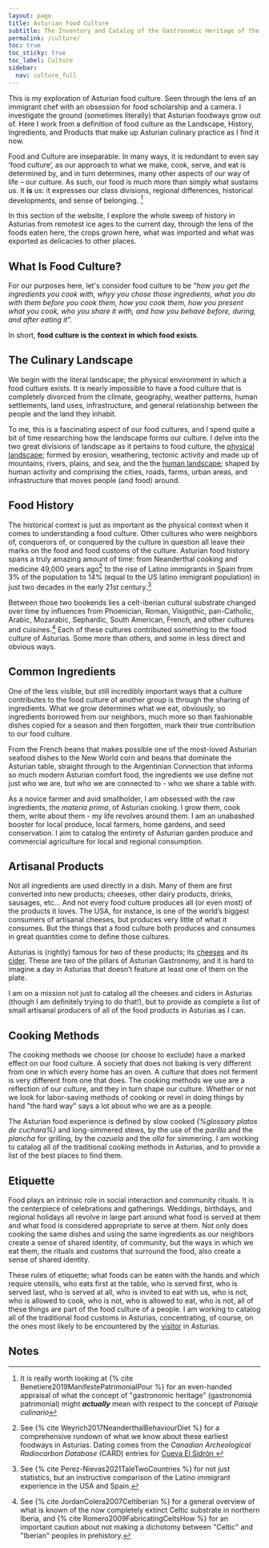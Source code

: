 ```yaml
---
layout: page
title: Asturian Food Culture
subtitle: The Inventory and Catalog of the Gastronomic Heritage of the Asturian People
permalink: /culture/
toc: true
toc_sticky: true
toc_label: Culture
sidebar:
  nav: culture_full
---
```

This is my exploration of Asturian food culture. Seen through the lens of an immigrant chef with an obsession for food scholarship and a camera. I investigate the ground (sometimes literally) that Asturian foodways grow out of. Here I work from a definition of food culture as the Landscape, History, Ingredients, and Products that make up Asturian culinary practice as I find it now.

Food and Culture are inseparable. In many ways, it is redundant to even say ‘food culture’, as our approach to what we make, cook, serve, and eat is determined by, and in turn determines, many other aspects of our way of life – our culture. As such, our food is much more than simply what sustains us. It **is** us: it expresses our class divisions, regional differences, historical developments, and sense of belonging. [^1]

In this section of the website, I explore the whole sweep of history in Asturias from remotest ice ages to the current day, through the lens of the foods eaten here, the crops grown here, what was imported and what was exported as delicacies to other places.
## What Is Food Culture?
For our purposes here, let's consider food culture to be "*how you get the ingredients you cook with, whyy you chose those ingredients, what you do with them before you cook them, how you cook them, how you present what you cook, who you share it with, and how you behave before, during, and after eating it*". 

In short, **food culture is the context in which food exists**.
## The Culinary Landscape
We begin with the literal landscape; the physical environment in which a food culture exists. It is nearly impossible to have a food culture that is completely divorced from the climate, geography, weather patterns, human settlements, land uses, infrastructure, and general relationship between the people and the land they inhabit.

To me, this is a fascinating aspect of our food cultures, and I spend quite a bit of time researching how the landscape forms our culture. I delve into the two great divisions of landscape as it pertains to food culture, the [physical landscape](/culture/natural-environment/); formed by erosion, weathering, tectonic activity and made up of mountains, rivers, plains, and sea, and the the [human landscape](/culture/built-environment/); shaped by human activity and comprising the cities, roads, farms, urban areas, and infrastructure that moves people (and food) around.
## Food History
The historical context is just as important as the physical context when it comes to understanding a food culture. Other cultures who were neighbors of, conquerors of, or conquered by the culture in question all leave their marks on the food and food customs of the culture. Asturian food history spans a truly amazing amount of time: from Neanderthal cooking and medicine 49,000 years ago[^3] to the rise of Latino immigrants in Spain from 3% of the population to 14% (equal to the US latino immigrant population) in just two decades in the early 21st century.[^2]

Between those two bookends lies a celt-iberian cultural substrate changed over time by influences from Phoenician, Roman, Visigothic, pan-Catholic, Arabic, Mozarabic, Sephardic, South American, French, and other cultures and cuisines.[^4] Each of these cultures contributed something to the food culture of Asturias. Some more than others, and some in less direct and obvious ways.
## Common Ingredients
One of the less visible, but still incredibly important ways that a culture contributes to the food culture of another group is through the sharing of ingredients. What we grow determines what we eat, obviously, so ingredients borrowed from our neighbors, much more so than fashionable dishes copied for a season and then forgotten, mark their true contribution to our food culture.

From the French beans that makes possible one of the most-loved Asturian seafood dishes to the New World corn and beans that dominate the Asturian table, straight through to the Argentinian Connection that informs so much modern Asturian comfort food, the ingredients we use define not just who we are, but who we are connected to - who we share a table with.

As a novice farmer and avid smallholder, I am obsessed with the raw ingredients, the *materia prima*, of Asturian cooking. I grow them, cook them, write about them - my life revolves around them. I am an unabashed booster for local produce, local farmers, home gardens, and seed conservation. I aim to catalog the entirety of Asturian garden produce and commercial agriculture for local and regional consumption.
## Artisanal Products
Not all ingredients are used directly in a dish. Many of them are first converted into new products; cheeses, other dairy products, drinks, sausages, etc… And not every food culture produces all (or even most) of the products it loves. The USA, for instance, is one of the world’s biggest consumers of artisanal cheeses, but produces very little of what it consumes. But the things that a food culture both produces and consumes in great quantities come to define those cultures.

Asturias is (rightly) famous for two of these products; its [cheeses](/products/cheese) and its [cider](/products/cider/). These are two of the pillars of Asturian Gastronomy, and it is hard to imagine a day in Asturias that doesn’t feature at least one of them on the plate. 

I am on a mission not just to catalog all the cheeses and ciders in Asturias (though I am definitely trying to do that!), but to provide as complete a list of small artisanal producers of all of the food products in Asturias as I can.
## Cooking Methods
The cooking methods we choose (or choose to exclude) have a marked effect on our food culture. A society that does not baking is very different from one in which every home has an oven. A culture that does not ferment is very different from one that does. The cooking methods we use are a reflection of our culture, and they in turn shape our culture. Whether or not we look for labor-saving methods of cooking or revel in doing things by hand "the hard way" says a lot about who we are as a people.

The Asturian food experience is defined by slow cooked <em>{%glossary platos de cuchara%}</em> and long-simmered stews, by the use of the *parilla* and the *plancha* for grilling, by the *cazuela* and the *olla* for simmering. I am working to catalog all of the traditional cooking methods in Asturias, and to provide a list of the best places to find them.
## Etiquette
Food plays an intrinsic role in social interaction and community rituals. It is the centerpiece of celebrations and gatherings. Weddings, birthdays, and regional holidays all revolve in large part around what food is served at them and what food is considered appropriate to serve at them. Not only does cooking the same dishes and using the same ingredients as our neighbors create a sense of shared identity, of community, but the ways in which we eat them, the rituals and customs that surround the food, also create a sense of shared identity.

These rules of etiquette; what foods can be eaten with the hands and which require utensils, who eats first at the table, who is served first, who is served last, who is served at all, who is invited to eat with us, who is not, who is allowed to cook, who is not, who is allowed to eat, who is not, all of these things are part of the food culture of a people. I am working to catalog all of the traditional food customs in Asturias, concentrating, of course, on the ones most likely to be encountered by the [visitor](/visit/) in Asturias.
## Notes
[^1]: It is really worth looking at {% cite Benetiere2019ManifestePatrimonialPour %} for an even-handed appraisal of what the concept of "gastronomic heritage" (gastronomiá patrimonial) might ***actually*** mean with respect to the concept of *Paisaje culinario*
[^2]: See {% cite Perez-Nievas2021TaleTwoCountries %} for not just statistics, but an instructive comparison of the Latino immigrant experience in the USA and Spain.
[^3]: See {% cite Weyrich2017NeanderthalBehaviourDiet %} for a comprehensive rundown of what we know about these earliest foodways in Asturias. Dating comes from the *Canadian Archeological Radiocarbon Database* (CARD) entries for [Cueva El Sidrón ](https://www.canadianarchaeology.ca/sites/27897)
[^4]: See {% cite JordanColera2007Celtiberian %} for a general overview of what is known of the now completely extinct Celtic substrate in northern Iberia, and {% cite Romero2009FabricatingCeltsHow %} for an important caution about not making a dichotomy between "Celtic" and "Iberian" peoples in prehistory.